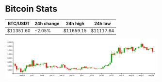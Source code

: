 # Bitcoin Stats

BTC/USDT|24h change|24h high|24h low|
|---|---|---|---|
|$11351.60|-2.05%|$11659.15|$11117.64|

<img src="./chart.svg">
